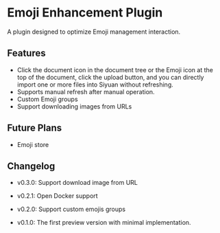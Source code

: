 # Emoji Enhancement Plugin

A plugin designed to optimize Emoji management interaction.

## Features

+ Click the document icon in the document tree or the Emoji icon at the top of the document, click the upload button, and you can directly import one or more files into Siyuan without refreshing.
+ Supports manual refresh after manual operation.
+ Custom Emoji groups
+ Support downloading images from URLs

## Future Plans
+ Emoji store

## Changelog
+ v0.3.0: Support download image from URL

+ v0.2.1: Open Docker support

+ v0.2.0: Support custom emojis groups

+ v0.1.0: The first preview version with minimal implementation.
